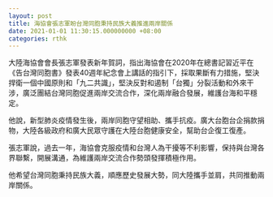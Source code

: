 ```yaml
---
layout: post
title: 海協會張志軍盼台灣同胞秉持民族大義推進兩岸關係
date: 2021-01-01 11:30:15.000000000 +08:00
categories: rthk
---
```


大陸海協會會長張志軍發表新年賀詞，指出海協會在2020年在總書記習近平在《告台灣同胞書》發表40週年紀念會上講話的指引下，採取果斷有力措施，堅決捍衛一個中國原則和「九二共識」，堅決反對和遏制「台獨」分裂活動和外來干涉，廣泛團結台灣同胞促進兩岸交流合作，深化兩岸融合發展，維護台海和平穩定。

他說，新型肺炎疫情發生後，兩岸同胞守望相助、攜手抗疫。廣大台胞台企捐款捐物，大陸各級政府和廣大民眾守護在大陸台胞健康安全，幫助台企復工復產。

張志軍說，過去一年，海協會克服疫情和台灣人為干擾等不利影響，保持與台灣各界聯繫，開展溝通，為維護兩岸交流合作勢頭發揮積極作用。

他希望台灣同胞秉持民族大義，順應歷史發展大勢，同大陸攜手並肩，共同推動兩岸關係。
